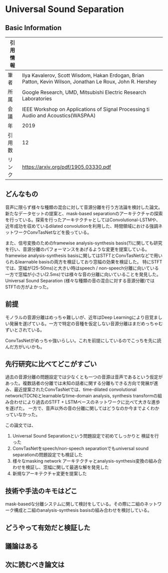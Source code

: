 # Universal Sound Separation

## Basic Information

| 引用情報 |                                                                                                            |
| -------- | ---------------------------------------------------------------------------------------------------------- |
| 筆者     | Ilya Kavalerov, Scott Wisdom, Hakan Erdogan, Brian Patton, Kevin Wilson, Jonathan Le Roux, John R. Hershey |
| 所属     | Google Research, UMD, Mitsubishi Electric Research Laboratories                                            |
| 会議     | IEEE Workshop on Applications of Signal Processing ti Audio and Acoustics(WASPAA)                          |
| 年       | 2019                                                                                                       |
| 引用数   | 12                                                                                                         |
| リンク   | https://arxiv.org/pdf/1905.03330.pdf                                                                       |

## どんなもの

音声に限らず様々な種類の混合に対して音源分離を行う方法論を検討した論文。新たなデータセットの提案と、mask-based separationのアーキテクチャの探索を行っている。探索を行ったアーキテクチャとしてはConvolutional-LSTMや、近年成功を収めているdilated convolutionを利用した、時間領域における強調ネットワークConvTasNetなどを扱っている。

また、信号変換のためのframewise analysis-synthesis basis(?)に関しても研究を行い、音源分離のパフォーマンスをあげるような変更を提案している。framewise analysis-synthesis basisに関してはSTFTとConvTasNetなどで用いられるlearnable basisの両方を検証しており窓幅の効果を検証した。
特にSTFTでは、窓幅が(25-50ms)と大きい時はspeech / non-speech分離に向いている一方で窓幅が小さい(2.5ms)では様々な音の分離に向いていることを発見した。Universal Sound Separation (様々な種類の音の混合に対する音源分離)ではSTFTの方がよかった。

## 前提

モノラルの音源分離はめっちゃ難しいが、近年はDeep Learningにより目覚ましい発展を遂げている。一方で特定の音種を仮定しない音源分離はまだめっちゃむずいとされている。

ConvTasNetがめっちゃ強いらしい。これを前提にしているのでこっちを先に読んだ方がいいかも。

## 先行研究に比べてどこがすごい

過去の音源分離の問題設定では少なくとも一つの音源は音声であるという仮定があった。複数話者の分離では未知の話者に関する分離もできる方向で発展が進み、最近提案されたConvTasNetでは、time-dilated convolutional network(TDCN)とlearnableなtime-domain analysis, synthesis transformの組み合わせにより過去のSTFT + LSTMベースのネットワークに比べて大きな進歩を遂げた。
一方で、音声以外の音の分離に関してはどうなのか今までよくわかっていなかった。

この論文では、

1. Universal Sound Separationという問題設定で初めてしっかりと 検証を行った
2. ConvTasNetをspeech/non-speech separationでもuniversal sound separationの問題設定でも検証した
3. 様々なmasking network アーキテクチャとanalysis-synthesis変換の組み合わせを検証し、窓幅に関して最適な解を発見した
4. 新規なアーキテクチャ変更を提案した

## 技術や手法のキモはどこ

mask-basedな分離システムに関して検討をしている。その際に二組のネットワーク構成と二組のanalysis-synthesis basisの組み合わせを検討している。

## どうやって有効だと検証した

## 議論はある

## 次に読むべき論文は
